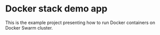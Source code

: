 # Docker stack demo app
This is the example project presenting how to run Docker containers on Docker Swarm cluster. 
